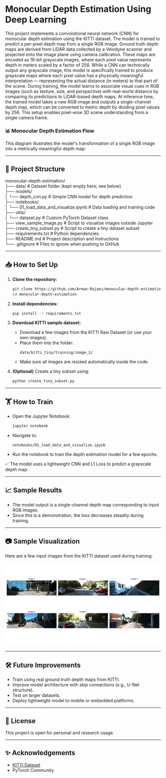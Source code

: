 # Monocular Depth Estimation Using Deep Learning

This project implements a convolutional neural network (CNN) for monocular depth estimation using the KITTI dataset. The model is trained to predict a per-pixel depth map from a single RGB image. Ground truth depth maps are derived from LiDAR data collected by a Velodyne scanner and projected onto the image plane using camera calibration. These maps are encoded as 16-bit grayscale images, where each pixel value represents depth in meters scaled by a factor of 256. While a CNN can technically output any grayscale image, this model is specifically trained to produce grayscale maps where each pixel value has a physically meaningful interpretation — representing the actual distance (in meters) to that part of the scene. During training, the model learns to associate visual cues in RGB images (such as texture, size, and perspective) with real-world distance by comparing its predictions to LiDAR-based depth maps. At inference time, the trained model takes a new RGB image and outputs a single-channel depth map, which can be converted to metric depth by dividing pixel values by 256. This setup enables pixel-wise 3D scene understanding from a single camera frame.
### 📊 Monocular Depth Estimation Flow

This diagram illustrates the model's transformation of a single RGB image into a metrically meaningful depth map:


---

## 🚀 Project Structure

monocular-depth-estimation/  
├── data/                          # Dataset folder (kept empty here; see below)  
├── models/  
│   └── depth_cnn.py              # Simple CNN model for depth prediction  
├── notebooks/  
│   └── 01_load_data_and_visualize.ipynb  # Data loading and training code  
├── utils/  
│   └── dataset.py                # Custom PyTorch Dataset class  
├── view_sample_image.py          # Script to visualize images outside Jupyter  
├── create_tiny_subset.py         # Script to create a tiny dataset subset  
├── requirements.txt              # Python dependencies  
├── README.md                     # Project description and instructions  
└── .gitignore                    # Files to ignore when pushing to GitHub

---

## 📥 How to Set Up

1. **Clone the repository:**
    ```bash
    git clone https://github.com/Arman-Rajaei/monocular-depth-estimation.git
    cd monocular-depth-estimation
    ```

2. **Install dependencies:**
    ```bash
    pip install -r requirements.txt
    ```

3. **Download KITTI sample dataset:**
    - Download a few images from the KITTI Raw Dataset (or use your own images).
    - Place them into the folder:
      ```
      data/kitti_tiny/training/image_2/
      ```
    - Make sure all images are resized automatically inside the code.

4. **(Optional)** Create a tiny subset using:
    ```bash
    python create_tiny_subset.py
    ```

---

## 🏋️ How to Train

- Open the Jupyter Notebook:
    ```bash
    jupyter notebook
    ```
- Navigate to:
    ```
    notebooks/01_load_data_and_visualize.ipynb
    ```
- Run the notebook to train the depth estimation model for a few epochs.

✅ The model uses a lightweight CNN and L1 Loss to predict a grayscale depth map.

---

## 📈 Sample Results

- The model output is a single-channel depth map corresponding to input RGB images.
- Since this is a demonstration, the loss decreases steadily during training.

---

## 📷 Sample Visualization

Here are a few input images from the KITTI dataset used during training:

![KITTI Sample Images](docs/sample_images.png)

---

## 🛠 Future Improvements

- Train using real ground truth depth maps from KITTI.
- Improve model architecture with skip connections (e.g., U-Net structure).
- Test on larger datasets.
- Deploy lightweight model to mobile or embedded platforms.

---

## 📜 License

This project is open for personal and research usage.

---

## ✨ Acknowledgements

- [KITTI Dataset](http://www.cvlibs.net/datasets/kitti/)
- PyTorch Community
